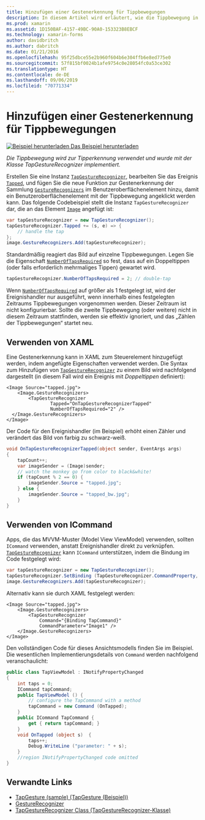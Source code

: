 ```yaml
---
title: Hinzufügen einer Gestenerkennung für Tippbewegungen
description: In diesem Artikel wird erläutert, wie die Tippbewegung in einer Xamarin.Forms-App für die Tipperkennung verwendet wird. Die Tipperkennung wurde mit der Klasse TapGestureRecognizer implementiert.
ms.prod: xamarin
ms.assetid: 1D150BAF-4157-49BC-90A0-153323B8EBCF
ms.technology: xamarin-forms
author: davidbritch
ms.author: dabritch
ms.date: 01/21/2016
ms.openlocfilehash: 95f25dbce55e2b960f604b6e304ffb6e8ed775e0
ms.sourcegitcommit: 57f815bf0024b1afe9754c0e28054fc0a53ce302
ms.translationtype: HT
ms.contentlocale: de-DE
ms.lasthandoff: 09/06/2019
ms.locfileid: "70771334"
---
```

# <a name="adding-a-tap-gesture-recognizer"></a>Hinzufügen einer Gestenerkennung für Tippbewegungen

[![Beispiel herunterladen](~/media/shared/download.png) Das Beispiel herunterladen](https://docs.microsoft.com/samples/xamarin/xamarin-forms-samples/workingwithgestures-tapgesture)

_Die Tippbewegung wird zur Tipperkennung verwendet und wurde mit der Klasse TapGestureRecognizer implementiert._

Erstellen Sie eine Instanz [`TapGestureRecognizer`](xref:Xamarin.Forms.TapGestureRecognizer), bearbeiten Sie das Ereignis [`Tapped`](xref:Xamarin.Forms.TapGestureRecognizer.Tapped), und fügen Sie die neue Funktion zur Gestenerkennung der Sammlung [`GestureRecognizers`](xref:Xamarin.Forms.View.GestureRecognizers) im Benutzeroberflächenelement hinzu, damit ein Benutzeroberflächenelement mit der Tippbewegung angeklickt werden kann. Das folgende Codebeispiel stellt die Instanz `TapGestureRecognizer` dar, die an das Element [`Image`](xref:Xamarin.Forms.Image) angefügt ist:

```csharp
var tapGestureRecognizer = new TapGestureRecognizer();
tapGestureRecognizer.Tapped += (s, e) => {
    // handle the tap
};
image.GestureRecognizers.Add(tapGestureRecognizer);
```

Standardmäßig reagiert das Bild auf einzelne Tippbewegungen. Legen Sie die Eigenschaft [`NumberOfTapsRequired`](xref:Xamarin.Forms.TapGestureRecognizer.NumberOfTapsRequired) so fest, dass auf ein Doppeltippen (oder falls erforderlich mehrmaliges Tippen) gewartet wird.

```csharp
tapGestureRecognizer.NumberOfTapsRequired = 2; // double-tap
```

Wenn [`NumberOfTapsRequired`](xref:Xamarin.Forms.TapGestureRecognizer.NumberOfTapsRequired) auf größer als 1 festgelegt ist, wird der Ereignishandler nur ausgeführt, wenn innerhalb eines festgelegten Zeitraums Tippbewegungen vorgenommen werden. Dieser Zeitraum ist nicht konfigurierbar. Sollte die zweite Tippbewegung (oder weitere) nicht in diesem Zeitraum stattfinden, werden sie effektiv ignoriert, und das „Zählen der Tippbewegungen“ startet neu.

<a name="Using_Xaml" />

## <a name="using-xaml"></a>Verwenden von XAML

Eine Gestenerkennung kann in XAML zum Steuerelement hinzugefügt werden, indem angefügte Eigenschaften verwendet werden. Die Syntax zum Hinzufügen von [`TapGestureRecognizer`](xref:Xamarin.Forms.TapGestureRecognizer) zu einem Bild wird nachfolgend dargestellt (in diesem Fall wird ein Ereignis mit *Doppeltippen* definiert):

```xaml
<Image Source="tapped.jpg">
    <Image.GestureRecognizers>
        <TapGestureRecognizer
                Tapped="OnTapGestureRecognizerTapped"
                NumberOfTapsRequired="2" />
  </Image.GestureRecognizers>
</Image>
```

Der Code für den Ereignishandler (im Beispiel) erhöht einen Zähler und verändert das Bild von farbig zu schwarz-weiß.

```csharp
void OnTapGestureRecognizerTapped(object sender, EventArgs args)
{
    tapCount++;
    var imageSender = (Image)sender;
    // watch the monkey go from color to black&white!
    if (tapCount % 2 == 0) {
        imageSender.Source = "tapped.jpg";
    } else {
        imageSender.Source = "tapped_bw.jpg";
    }
}
```

## <a name="using-icommand"></a>Verwenden von ICommand

Apps, die das MVVM-Muster (Model View ViewModel) verwenden, sollten `ICommand` verwenden, anstatt Ereignishandler direkt zu verknüpfen. [`TapGestureRecognizer`](xref:Xamarin.Forms.TapGestureRecognizer) kann `ICommand` unterstützen, indem die Bindung im Code festgelegt wird:

```csharp
var tapGestureRecognizer = new TapGestureRecognizer();
tapGestureRecognizer.SetBinding (TapGestureRecognizer.CommandProperty, "TapCommand");
image.GestureRecognizers.Add(tapGestureRecognizer);
```

Alternativ kann sie durch XAML festgelegt werden:

```xaml
<Image Source="tapped.jpg">
    <Image.GestureRecognizers>
        <TapGestureRecognizer
            Command="{Binding TapCommand}"
            CommandParameter="Image1" />
    </Image.GestureRecognizers>
</Image>
```

Den vollständigen Code für dieses Ansichtsmodells finden Sie im Beispiel. Die wesentlichen Implementierungsdetails von `Command` werden nachfolgend veranschaulicht:

```csharp
public class TapViewModel : INotifyPropertyChanged
{
    int taps = 0;
    ICommand tapCommand;
    public TapViewModel () {
        // configure the TapCommand with a method
        tapCommand = new Command (OnTapped);
    }
    public ICommand TapCommand {
        get { return tapCommand; }
    }
    void OnTapped (object s)  {
        taps++;
        Debug.WriteLine ("parameter: " + s);
    }
    //region INotifyPropertyChanged code omitted
}
```

## <a name="related-links"></a>Verwandte Links

- [TapGesture (sample) (TapGesture (Beispiel))](https://docs.microsoft.com/samples/xamarin/xamarin-forms-samples/workingwithgestures-tapgesture)
- [GestureRecognizer](xref:Xamarin.Forms.GestureRecognizer)
- [TapGestureRecognizer Class (TapGestureRecognizer-Klasse)](xref:Xamarin.Forms.TapGestureRecognizer)
